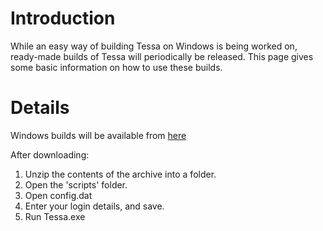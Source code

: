 # Introduction #

While an easy way of building Tessa on Windows is being worked on, ready-made builds of Tessa will periodically be released. This page gives some basic information on how to use these builds.

# Details #

Windows builds will be available from [here](http://code.google.com/p/tessa/downloads/list?q=label:OpSys-Windows)

After downloading:
  1. Unzip the contents of the archive into a folder.
  1. Open the 'scripts' folder.
  1. Open config.dat
  1. Enter your login details, and save.
  1. Run Tessa.exe